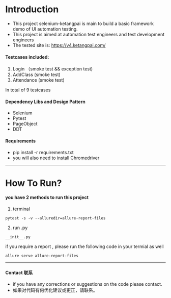 # Introduction
- This project selenium-ketangpai is main to build a basic framework demo of UI automation testing.
- This project is aimed at automation test engineers and test development engineers
- The tested site is: https://v4.ketangpai.com/
#### Testcases included:
1. Login （smoke test && exception test)
1. AddClass (smoke test)
1. Attendance (smoke test)

  In total of 9 testcases
  
#### Dependency Libs and Design Pattern
- Selenium
- Pytest
- PageObject
- DDT


  
#### Requirements
- pip install -r requirements.txt
- you will also need to install Chromedriver



---



# How To Run?
#### you have 2 methods to run this project
1. terminal

```
pytest -s -v --alluredir=allure-report-files
```
2. run .py

```
__init__.py
```

if you require a report , please run the following code in your termial as well

```
allure serve allure-report-files
```

---
#### Contact 联系
- if you have any corrections or suggestions on the code please contact.
- 如果对代码有何优化建议或更正，请联系。
